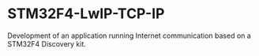 # STM32F4-LwIP-TCP-IP
Development of an application running Internet communication based on a STM32F4 Discovery kit.  
